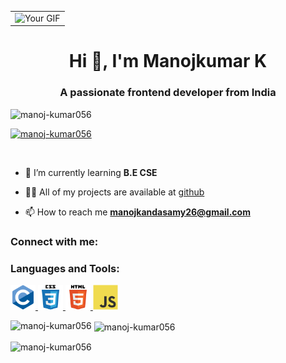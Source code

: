 <table style="width:100%;">
  <tr>
    <td align="center">
      <img src="(https://miro.medium.com/v2/resize:fit:1358/1*yw0TnheAGN-LPneDaTlaxw.gif)" alt="Your GIF">
    </td>
  </tr>
</table>



<h1 align="center">Hi 👋, I'm Manojkumar K</h1>
<h3 align="center">A passionate frontend developer from India</h3>

<p align="left"> <img src="https://komarev.com/ghpvc/?username=manoj-kumar056&label=Profile%20views&color=0e75b6&style=flat" alt="manoj-kumar056" /> </p>

<p align="left"> <a href="https://github.com/ryo-ma/github-profile-trophy"><img src="https://github-profile-trophy.vercel.app/?username=manoj-kumar056" alt="manoj-kumar056" /></a> </p>

<p align="left"> <a href="https://twitter.com/" target="blank"><img src="https://img.shields.io/twitter/follow/?logo=twitter&style=for-the-badge" alt="" /></a> </p>

- 🌱 I’m currently learning **B.E CSE**

- 👨‍💻 All of my projects are available at [github](github)

- 📫 How to reach me **manojkandasamy26@gmail.com**

<h3 align="left">Connect with me:</h3>
<p align="left">
</p>

<h3 align="left">Languages and Tools:</h3>
<p align="left"> <a href="https://www.cprogramming.com/" target="_blank" rel="noreferrer"> <img src="https://raw.githubusercontent.com/devicons/devicon/master/icons/c/c-original.svg" alt="c" width="40" height="40"/> </a> <a href="https://www.w3schools.com/css/" target="_blank" rel="noreferrer"> <img src="https://raw.githubusercontent.com/devicons/devicon/master/icons/css3/css3-original-wordmark.svg" alt="css3" width="40" height="40"/> </a> <a href="https://www.w3.org/html/" target="_blank" rel="noreferrer"> <img src="https://raw.githubusercontent.com/devicons/devicon/master/icons/html5/html5-original-wordmark.svg" alt="html5" width="40" height="40"/> </a> <a href="https://developer.mozilla.org/en-US/docs/Web/JavaScript" target="_blank" rel="noreferrer"> <img src="https://raw.githubusercontent.com/devicons/devicon/master/icons/javascript/javascript-original.svg" alt="javascript" width="40" height="40"/> </a> </p>

<p><img align="left" src="https://github-readme-stats.vercel.app/api/top-langs?username=manoj-kumar056&show_icons=true&locale=en&layout=compact" alt="manoj-kumar056" /></p>

<p>&nbsp;<img align="center" src="https://github-readme-stats.vercel.app/api?username=manoj-kumar056&show_icons=true&locale=en" alt="manoj-kumar056" /></p>

<p><img align="center" src="https://github-readme-streak-stats.herokuapp.com/?user=manoj-kumar056&" alt="manoj-kumar056" /></p>
